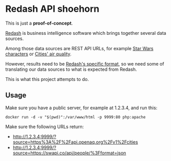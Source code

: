 Redash API shoehorn
=====

This is just a **proof-of-concept**.

[Redash](https://redash.io) is business intelligence software which brings together several data sources.

Among those data sources are REST API URLs, for example [Star Wars characters](https://swapi.co/api/people/?format=json) or [Cities' air quality](https://api.openaq.org/v1/cities).

However, results need to be [Redash's specific format](http://help.redash.io/article/120-using-a-url-as-a-data-source), so we need some of translating our data sources to what is expected from Redash.

This is what this project attempts to do.

Usage
-----

Make sure you have a public server, for example at 1.2.3.4, and run this:

    docker run -d -v "$(pwd)":/var/www/html -p 9999:80 php:apache

Make sure the following URLs return:

* http://1.2.3.4:9999/?source=https%3A%2F%2Fapi.openaq.org%2Fv1%2Fcities
* http://1.2.3.4:9999/?source=https://swapi.co/api/people/%3Fformat=json
